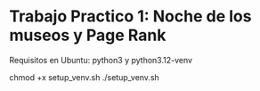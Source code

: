# Trabajo Practico 1: Noche de los museos y Page Rank

Requisitos en Ubuntu: python3 y python3.12-venv

chmod +x setup_venv.sh
./setup_venv.sh